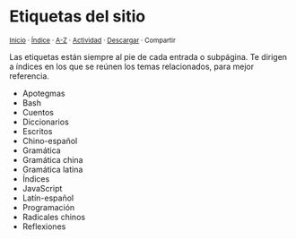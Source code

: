 # Etiquetas del sitio
<sup>[Inicio](../index.md) · [Índice](../index.md#contenido) · [A-Z](../indices/alfabetico.md) · [Actividad](../indices/actividad.md) · <a href="../indices/etiquetas.html" download="jucardus-etiquetas.html">Descargar</a> · Compartir</sup>

Las etiquetas están siempre al pie de cada entrada o subpágina. Te dirigen a índices en los que se reúnen los temas relacionados, para mejor referencia.

* Apotegmas
* Bash
* Cuentos
* Diccionarios
* Escritos
* Chino-español
* Gramática
* Gramática china
* Gramática latina
* Índices
* JavaScript
* Latín-español
* Programación
* Radicales chinos
* Reflexiones
